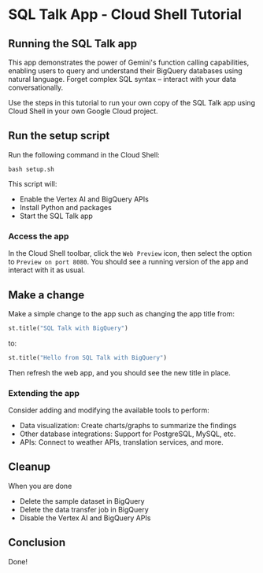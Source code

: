 # SQL Talk App - Cloud Shell Tutorial

## Running the SQL Talk app

This app demonstrates the power of Gemini's function calling capabilities,
enabling users to query and understand their BigQuery databases using natural
language. Forget complex SQL syntax – interact with your data conversationally.

Use the steps in this tutorial to run your own copy of the SQL Talk app using
Cloud Shell in your own Google Cloud project.

## Run the setup script

Run the following command in the Cloud Shell:

```
bash setup.sh
```

This script will:

- Enable the Vertex AI and BigQuery APIs
- Install Python and packages
- Start the SQL Talk app

### Access the app

In the Cloud Shell toolbar, click the `Web Preview` icon, then select the option
to `Preview on port 8080`. You should see a running version of the app and
interact with it as usual.

## Make a change

Make a simple change to the app such as changing the app title from:

```python
st.title("SQL Talk with BigQuery")
```

to:

```python
st.title("Hello from SQL Talk with BigQuery")
```

Then refresh the web app, and you should see the new title in place.

### Extending the app

Consider adding and modifying the available tools to perform:

- Data visualization: Create charts/graphs to summarize the findings
- Other database integrations: Support for PostgreSQL, MySQL, etc.
- APIs: Connect to weather APIs, translation services, and more.

## Cleanup

When you are done

- Delete the sample dataset in BigQuery
- Delete the data transfer job in BigQuery
- Disable the Vertex AI and BigQuery APIs

## Conclusion

Done!
